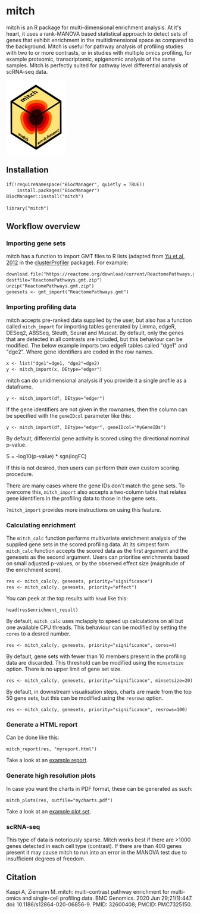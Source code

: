 # mitch
mitch is an R package for multi-dimensional enrichment analysis. At it's heart, it uses a rank-MANOVA based statistical approach to detect sets of genes that exhibit enrichment in the multidimensional space as compared to the background. Mitch is useful for pathway analysis of profiling studies with two to or more contrasts, or in studies with multiple omics profiling, for example proteomic, transcriptomic, epigenomic analysis of the same samples. Mitch is perfectly suited for pathway level differential analysis of scRNA-seq data.

<img align="center" width="160" height="200" src="https://github.com/markziemann/mitch_paper/blob/master/figs/mitch.png">

## Installation
```
if(!requireNamespace("BiocManager", quietly = TRUE))
    install.packages("BiocManager")
BiocManager::install("mitch")

library("mitch")
```

## Workflow overview
### Importing gene sets
mitch has a function to import GMT files to R lists (adapted from [Yu et al, 2012](https://dx.doi.org/10.1089%2Fomi.2011.0118) in the [clusterProfiler](http://bioconductor.org/packages/release/bioc/html/clusterProfiler.html) package). For example:
```
download.file("https://reactome.org/download/current/ReactomePathways.gmt.zip", destfile="ReactomePathways.gmt.zip")
unzip("ReactomePathways.gmt.zip")
genesets <- gmt_import("ReactomePathways.gmt")
```
### Importing profiling data
mitch accepts pre-ranked data supplied by the user, but also has a function called `mitch_import` for importing tables generated by Limma, edgeR, DESeq2, ABSSeq, Sleuth, Seurat and Muscat. By default, only the genes that are detected in all contrasts are included, but this behaviour can be modified. The below example imports two edgeR tables called "dge1" and "dge2". Where gene identifiers are coded in the row names.
```
x <- list("dge1"=dge1, "dge2"=dge2)
y <- mitch_import(x, DEtype="edger")
```
mitch can do unidimensional analysis if you provide it a single profile as a dataframe. 
```
y <- mitch_import(df, DEtype="edger")
```

If the gene identifiers are not given in the rownames, then the column can be specified with the `geneIDcol` parameter like this:
```
y <- mitch_import(df, DEtype="edger", geneIDcol="MyGeneIDs")
```
By default, differential gene activity is scored using the directional nominal p-value.

S = -log10(p-value) * sgn(logFC)

If this is not desired, then users can perform their own custom scoring procedure.

There are many cases where the gene IDs don't match the gene sets. To overcome this, `mitch_import` also accepts a two-column table that relates gene identifiers in the profiling data to those in the gene sets. 

`?mitch_import` provides more instructions on using this feature.
### Calculating enrichment
The `mitch_calc` function performs multivariate enrichment analysis of the supplied gene sets in the scored profiling data.  At its simpest form `mitch_calc` function accepts the scored data as the first argument and the genesets as the second argument. Users can prioritise enrichments based on small adjusted p-values, or by the observed effect size (magnitude of the enrichment score).
```
res <- mitch_calc(y, genesets, priority="significance")
res <- mitch_calc(y, genesets, priority="effect")
```
You can peek at the top results with `head` like this:

```
head(res$enrichment_result)
```

By default, `mitch_calc` uses mclapply to speed up calculations on all but one available CPU threads. This behaviour can be modified by setting the `cores` to a desred number.
```
res <- mitch_calc(y, genesets, priority="significance", cores=4)
```
By default, gene sets with fewer than 10 members present in the profiling data are discarded. This threshold can be modified using the `minsetsize` option. There is no upper limit of gene set size.
```
res <- mitch_calc(y, genesets, priority="significance", minsetsize=20)
```
By default, in downstream visualisation steps, charts are made from the top 50 gene sets, but this can be modified using the `resrows` option. 
```
res <- mitch_calc(y, genesets, priority="significance", resrows=100)
```
### Generate a HTML report
Can be done like this:
```
mitch_report(res, "myreport.html")
```
Take a look at an [example report](https://github.com/markziemann/mitch_paper/blob/master/figs/myreport.html).

### Generate high resolution plots
In case you want the charts in PDF format, these can be generated as such:
```
mitch_plots(res, outfile="mycharts.pdf")
```
Take a look at an [example plot set](https://github.com/markziemann/mitch_paper/blob/master/figs/mycharts.pdf).

### scRNA-seq
This type of data is notoriously sparse.
Mitch works best if there are >1000 genes detected in each cell type (contrast).
If there are than 400 genes present it may cause mitch to run into an error in the MANOVA test due to insufficient degrees of freedom.

## Citation
Kaspi A, Ziemann M. mitch: multi-contrast pathway enrichment for multi-omics and single-cell profiling data. BMC Genomics. 2020 Jun 29;21(1):447. doi: 10.1186/s12864-020-06856-9. PMID: 32600408; PMCID: PMC7325150.

